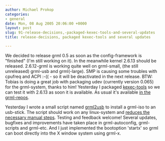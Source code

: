 ```yaml
---
author: Michael Prokop
categories:
- general
date: Mon, 08 Aug 2005 20:06:00 +0000
layout: post
slug: 91-release-decisions,-packaged-kexec-tools-and-several-updates
title: release-decisions, packaged kexec-tools and several updates

---
```

We decided to release grml 0\.5 as soon as the config\-framework is "finished" (I'm still working on it). In the meanwhile kernel 2\.6\.13 should be released. 2\.6\.12\-grml is working quite well on grml\-small, (the still unreleased) grml\-usb and grml(\-large). SMP is causing some troubles with cpufreq and ACPI :\-(( \- so it will be deactivated in the next release. BTW: Tobias is doing a great job with packaging udev (currently version 0\.065\) for the grml\-system, thanks to him!
Yesterday I packaged [kexec\-tools](http://www.xmission.com/~ebiederm/files/kexec/) so we can test it with 2\.6\.13 as soon it is available. As usual it's available [in the grml\-repos](https://grml.org/repos/).  

Yesterday I wrote a small script named [grml2usb](https://grml.org/scripts/grml2usb) to install a grml\-iso to an usb\-stick. The script should work on any linux\-system and [reduces the necessary manual steps](http://wiki.grml.org/doku.php?id=usb). Testing and feedback welcome!
Several updates, bugfixes and improvements have taken place in grml\-autoconfig, grml\-scripts and grml\-etc.
And I just implemented the bootoption 'startx' so grml can boot directly into the X window system using grml\-x.
